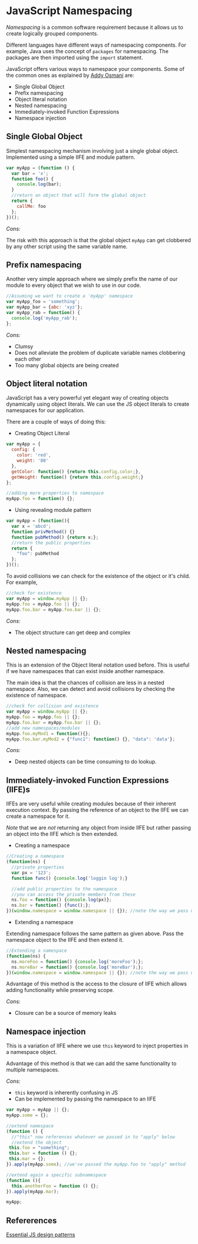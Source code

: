 # JavaScript Namespacing

_Namespacing_ is a common software requirement because it allows us to create 
logically grouped components.

Different languages have different ways of namespacing components.
For example, Java uses the concept of `packages` for namespacing.
The packages are then imported using the `import` statement.

JavaScript offers various ways to namespace your components.
Some of the common ones as explained by [Addy Osmani](http://addyosmani.com/resources/essentialjsdesignpatterns/book/#detailnamespacing) are:

* Single Global Object
* Prefix namespacing 
* Object literal notation
* Nested namespacing
* Immediately-invoked Function Expressions
* Namespace injection

## Single Global Object

Simplest namespacing mechanism involving just a single global object. 
Implemented using a simple IIFE and module pattern.

```js
var myApp = (function () {
  var bar = 'x';
  function foo() {
    console.log(bar);
  }
  //return an object that will form the global object
  return {
    callMe: foo
  };
})();
```
*Cons:*

The risk with this approach is that the global object `myApp` can get 
clobbered by any other script using the same variable name.

## Prefix namespacing 

Another very simple approach where we simply prefix the name of our module to every
object that we wish to use in our code.

```js
//Assuming we want to create a 'myApp' namespace
var myApp_foo = 'something';
var myApp_bar = {abc: 'xyz'};
var myApp_rab = function() {
  console.log('myApp_rab');
};
```
*Cons:*

* Clumsy
* Does not alleviate the problem of duplicate variable names clobbering each other
* Too many global objects are being created

## Object literal notation

JavaScript has a very powerful yet elegant way of creating objects dynamically
using object literals. We can use the JS object literals to create namespaces 
for our application.

There are a couple of ways of doing this:

* Creating Object Literal

```js
var myApp = {
  config: {
    color: 'red',
    weight: '80'
  },
  getColor: function() {return this.config.color;},
  getWeight: function() {return this.config.weight;}
};

//adding more properties to namespace
myApp.foo = function() {};
```

* Using revealing module pattern

```js
var myApp = (function(){
  var x = 'abcd';
  function privMethod() {}
  function pubMethod() {return x;};
  //return the public properties
  return {
    "foo": pubMethod
  };
})();
```

To avoid collisions we can check for the existence of the object or it's child.
For example,

```js
//check for existence 
var myApp = window.myApp || {};
myApp.foo = myApp.foo || {};
myApp.foo.bar = myApp.foo.bar || {};
```

*Cons:*

* The object structure can get deep and complex

## Nested namespacing

This is an extension of the Object literal notation used before.
This is useful if we have namespaces that can exist inside another namespace.

The main idea is that the chances of collision are less in a nested namespace. 
Also, we can detect and avoid collisions by checking the existence of namespace.

```js
//check for collision and existence
var myApp = window.myApp || {};
myApp.foo = myApp.foo || {};
myApp.foo.bar = myApp.foo.bar || {};
//add new namespaces/modules
myApp.foo.myMod1 = function(){};
myApp.foo.bar.myMod2 = {"func1": function() {}, "data": 'data'};
```

*Cons:*

* Deep nested objects can be time consuming to do lookup.

## Immediately-invoked Function Expressions (IIFE)s

IIFEs are very useful while creating modules because of their inherent execution context.
By passing the reference of an object to the IIFE we can create a namespace for it.

_Note_ that we are _not_ returning any object from inside IIFE but rather passing an
object into the IIFE which is then extended.

* Creating a namespace

```js
//Creating a namespace
(function(ns) {
  //private properties
  var px = '123';
  function func() {console.log('loggin log');}

  //add public properties to the namespace
  //you can access the private members from these
  ns.foo = function() {console.log(px)};
  ns.bar = function() {func();};
})(window.namespace = window.namespace || {}); //note the way we pass namespace object
```

* Extending a namespace

Extending namespace follows the same pattern as given above.
Pass the namespace object to the IIFE and then extend it.

```js
//Extending a namespace
(function(ns) {
  ns.moreFoo = function() {console.log('moreFoo');};
  ns.moreBar = function() {console.log('moreBar');};
})(window.namespace = window.namespace || {}); //note the way we pass namespace object
```
Advantage of this method is the access to the closure of IIFE which allows adding
functionality while preserving scope.

*Cons:*

* Closure can be a source of memory leaks

## Namespace injection

This is a variation of IIFE where we use `this` keyword to inject properties in a 
namespace object.

Advantage of this method is that we can add the same functionality to multiple namespaces.

*Cons:*

* `this` keyword is inherently confusing in JS
* Can be implemented by passing the namespace to an IIFE

```js
var myApp = myApp || {};
myApp.some = {};

//extend namespace
(function () {
  //"this" now references whatever we passed in to "apply" below
  //extend the object
 this.foo = "something";
 this.bar = function () {};
 this.mar = {};
}).apply(myApp.some); //we've passed the myApp.foo to "apply" method

//extend again a specific subnamespace
(function (){
  this.anotherFoo = function () {};
}).apply(myApp.mar);

myApp;
```

## Refererences
[Essential JS design patterns](http://addyosmani.com/resources/essentialjsdesignpatterns/book/#detailnamespacing)
